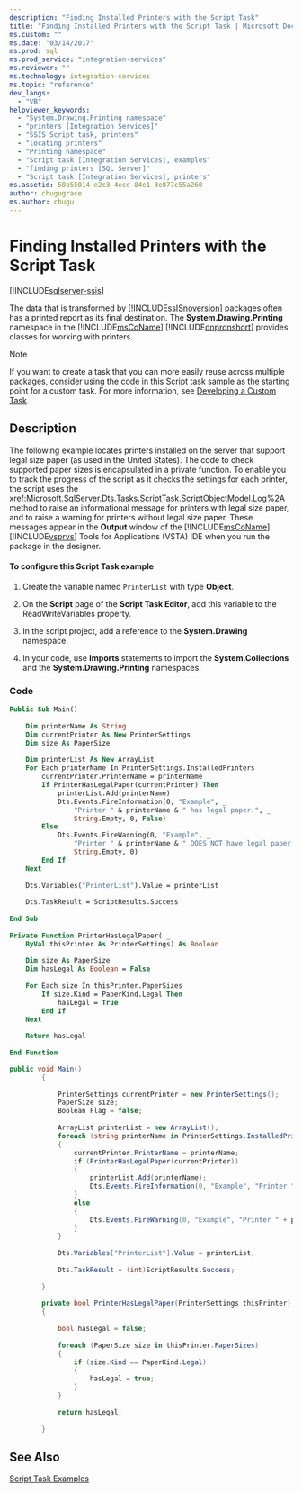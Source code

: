 ```yaml
---
description: "Finding Installed Printers with the Script Task"
title: "Finding Installed Printers with the Script Task | Microsoft Docs"
ms.custom: ""
ms.date: "03/14/2017"
ms.prod: sql
ms.prod_service: "integration-services"
ms.reviewer: ""
ms.technology: integration-services
ms.topic: "reference"
dev_langs: 
  - "VB"
helpviewer_keywords: 
  - "System.Drawing.Printing namespace"
  - "printers [Integration Services]"
  - "SSIS Script task, printers"
  - "locating printers"
  - "Printing namespace"
  - "Script task [Integration Services], examples"
  - "finding printers [SQL Server]"
  - "Script task [Integration Services], printers"
ms.assetid: 50a55014-e2c3-4ecd-84e1-3e877c55a260
author: chugugrace
ms.author: chugu
---
```

# Finding Installed Printers with the Script Task

[!INCLUDE[sqlserver-ssis](../../includes/applies-to-version/sqlserver-ssis.md)]


  The data that is transformed by [!INCLUDE[ssISnoversion](../../includes/ssisnoversion-md.md)] packages often has a printed report as its final destination. The **System.Drawing.Printing** namespace in the [!INCLUDE[msCoName](../../includes/msconame-md.md)] [!INCLUDE[dnprdnshort](../../includes/dnprdnshort-md.md)] provides classes for working with printers.  
  
> [!NOTE]  
>  If you want to create a task that you can more easily reuse across multiple packages, consider using the code in this Script task sample as the starting point for a custom task. For more information, see [Developing a Custom Task](../../integration-services/extending-packages-custom-objects/task/developing-a-custom-task.md).  
  
## Description  
 The following example locates printers installed on the server that support legal size paper (as used in the United States). The code to check supported paper sizes is encapsulated in a private function. To enable you to track the progress of the script as it checks the settings for each printer, the script uses the <xref:Microsoft.SqlServer.Dts.Tasks.ScriptTask.ScriptObjectModel.Log%2A> method to raise an informational message for printers with legal size paper, and to raise a warning for printers without legal size paper. These messages appear in the **Output** window of the [!INCLUDE[msCoName](../../includes/msconame-md.md)] [!INCLUDE[vsprvs](../../includes/vsprvs-md.md)] Tools for Applications (VSTA) IDE when you run the package in the designer.  
  
#### To configure this Script Task example  
  
1.  Create the variable named `PrinterList` with type **Object**.  
  
2.  On the **Script** page of the **Script Task Editor**, add this variable to the ReadWriteVariables property.  
  
3.  In the script project, add a reference to the **System.Drawing** namespace.  
  
4.  In your code, use **Imports** statements to import the **System.Collections** and the **System.Drawing.Printing** namespaces.  
  
### Code  
  
```vb  
Public Sub Main()  
  
    Dim printerName As String  
    Dim currentPrinter As New PrinterSettings  
    Dim size As PaperSize  
  
    Dim printerList As New ArrayList  
    For Each printerName In PrinterSettings.InstalledPrinters  
        currentPrinter.PrinterName = printerName  
        If PrinterHasLegalPaper(currentPrinter) Then  
            printerList.Add(printerName)  
            Dts.Events.FireInformation(0, "Example", _  
                "Printer " & printerName & " has legal paper.", _  
                String.Empty, 0, False)  
        Else  
            Dts.Events.FireWarning(0, "Example", _  
                "Printer " & printerName & " DOES NOT have legal paper.", _  
                String.Empty, 0)  
        End If  
    Next  
  
    Dts.Variables("PrinterList").Value = printerList  
  
    Dts.TaskResult = ScriptResults.Success  
  
End Sub  
  
Private Function PrinterHasLegalPaper( _  
    ByVal thisPrinter As PrinterSettings) As Boolean  
  
    Dim size As PaperSize  
    Dim hasLegal As Boolean = False  
  
    For Each size In thisPrinter.PaperSizes  
        If size.Kind = PaperKind.Legal Then  
            hasLegal = True  
        End If  
    Next  
  
    Return hasLegal  
  
End Function  
```  
  
```csharp  
public void Main()  
        {  
  
            PrinterSettings currentPrinter = new PrinterSettings();  
            PaperSize size;  
            Boolean Flag = false;  
  
            ArrayList printerList = new ArrayList();  
            foreach (string printerName in PrinterSettings.InstalledPrinters)  
            {  
                currentPrinter.PrinterName = printerName;  
                if (PrinterHasLegalPaper(currentPrinter))  
                {  
                    printerList.Add(printerName);  
                    Dts.Events.FireInformation(0, "Example", "Printer " + printerName + " has legal paper.", String.Empty, 0, ref Flag);  
                }  
                else  
                {  
                    Dts.Events.FireWarning(0, "Example", "Printer " + printerName + " DOES NOT have legal paper.", String.Empty, 0);  
                }  
            }  
  
            Dts.Variables["PrinterList"].Value = printerList;  
  
            Dts.TaskResult = (int)ScriptResults.Success;  
  
        }  
  
        private bool PrinterHasLegalPaper(PrinterSettings thisPrinter)  
        {  
  
            bool hasLegal = false;  
  
            foreach (PaperSize size in thisPrinter.PaperSizes)  
            {  
                if (size.Kind == PaperKind.Legal)  
                {  
                    hasLegal = true;  
                }  
            }  
  
            return hasLegal;  
  
        }  
```  
  
## See Also  
 [Script Task Examples](../../integration-services/extending-packages-scripting-task-examples/script-task-examples.md)  
  
  
